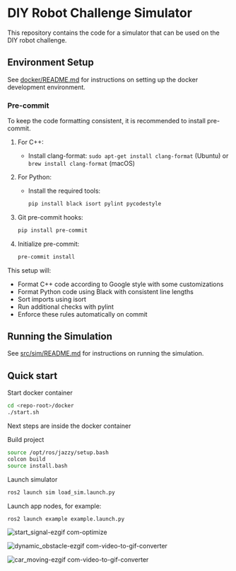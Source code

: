 # DIY Robot Challenge Simulator
This repository contains the code for a simulator that can be used on the DIY robot challenge.

## Environment Setup
See [docker/README.md](docker/README.md) for instructions on setting up the docker development environment.

### Pre-commit
To keep the code formatting consistent, it is recommended to install pre-commit.

1. For C++:
   - Install clang-format: `sudo apt-get install clang-format` (Ubuntu) or `brew install clang-format` (macOS)

2. For Python:
   - Install the required tools:
     ```bash
     pip install black isort pylint pycodestyle
     ```

3. Git pre-commit hooks:
   ```bash
   pip install pre-commit
   ```

4. Initialize pre-commit:
   ```bash
   pre-commit install
   ```

This setup will:
- Format C++ code according to Google style with some customizations
- Format Python code using Black with consistent line lengths
- Sort imports using isort
- Run additional checks with pylint
- Enforce these rules automatically on commit

## Running the Simulation
See [src/sim/README.md](src/sim/README.md) for instructions on running the simulation.


## Quick start
Start docker container
```bash
cd <repo-root>/docker
./start.sh
```
Next steps are inside the docker container

Build project
```bash
source /opt/ros/jazzy/setup.bash
colcon build
source install.bash
```

Launch simulator
```bash
ros2 launch sim load_sim.launch.py
```

Launch app nodes, for example:
```bash
ros2 launch example example.launch.py
```

![start_signal-ezgif com-optimize](https://github.com/user-attachments/assets/8332d560-ec9e-4ddb-97f8-0c8ba03b8dc3)

![dynamic_obstacle-ezgif com-video-to-gif-converter](https://github.com/user-attachments/assets/e1f520d6-ebd3-4276-a2c2-996ce3666fa8)

![car_moving-ezgif com-video-to-gif-converter](https://github.com/user-attachments/assets/d19f96a1-2d77-4192-bdec-13031874625d)

